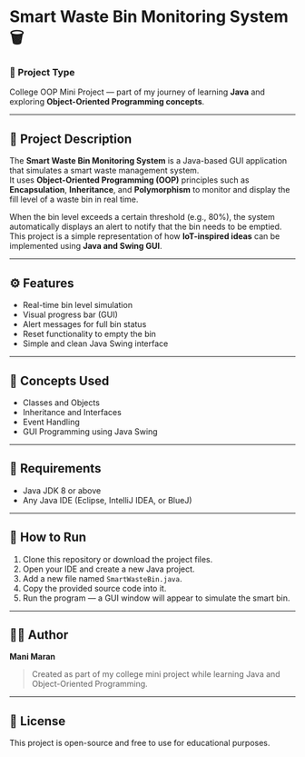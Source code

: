 # Smart Waste Bin Monitoring System 🗑️

### 🧩 Project Type
College OOP Mini Project — part of my journey of learning **Java** and exploring **Object-Oriented Programming concepts**.

---

## 📘 Project Description
The **Smart Waste Bin Monitoring System** is a Java-based GUI application that simulates a smart waste management system.  
It uses **Object-Oriented Programming (OOP)** principles such as **Encapsulation**, **Inheritance**, and **Polymorphism** to monitor and display the fill level of a waste bin in real time.

When the bin level exceeds a certain threshold (e.g., 80%), the system automatically displays an alert to notify that the bin needs to be emptied.  
This project is a simple representation of how **IoT-inspired ideas** can be implemented using **Java and Swing GUI**.

---

## ⚙️ Features
- Real-time bin level simulation  
- Visual progress bar (GUI)  
- Alert messages for full bin status  
- Reset functionality to empty the bin  
- Simple and clean Java Swing interface  

---

## 🧠 Concepts Used
- Classes and Objects  
- Inheritance and Interfaces  
- Event Handling  
- GUI Programming using Java Swing  

---

## 🧰 Requirements
- Java JDK 8 or above  
- Any Java IDE (Eclipse, IntelliJ IDEA, or BlueJ)

---

## 🚀 How to Run
1. Clone this repository or download the project files.  
2. Open your IDE and create a new Java project.  
3. Add a new file named `SmartWasteBin.java`.  
4. Copy the provided source code into it.  
5. Run the program — a GUI window will appear to simulate the smart bin.

---

## 🧑‍💻 Author
**Mani Maran**  
> Created as part of my college mini project while learning Java and Object-Oriented Programming.

---

## 📜 License
This project is open-source and free to use for educational purposes.
